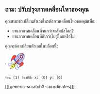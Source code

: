 ## ถาม: ปรับปรุงภาพเคลื่อนไหวของคุณ

คุณสามารถเปลี่ยนตัวเลขในรหัสภาพเคลื่อนไหวของคุณเพื่อ:

+ ยานอวกาศเคลื่อนที่จนกว่าจะสัมผัสโลก?
+ ยานอวกาศเคลื่อนที่ช้ากว่าไปสู่โลกหรือไม่

คุณจะต้องเปลี่ยนตัวเลขในบล็อกนี้:

![Rocketship sprite](images/sprite-spaceship.png)

```blocks3
ร่อน (1) วินาทีถึง x: (0) y: (0)
```

[[[generic-scratch3-coordinates]]]